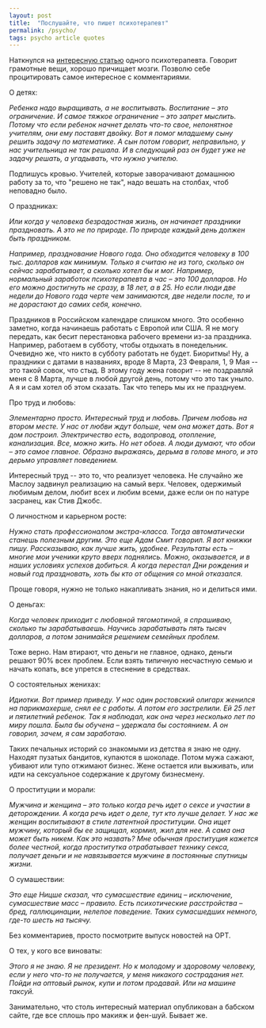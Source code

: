 ```yaml
---
layout: post
title:  "Послушайте, что пишет психотерапевт"
permalink: /psycho/
tags: psycho article quotes
---
```


Наткнулся на [интересную статью][link-main] одного
психотерапевта. Говорит грамотные вещи, хорошо причищает
мозги. Позволю себе процитировать самое интересное с комментариями.

[link-main]: http://misstits.ru/psiholog-mihail-litvak-u-nas-zhenshhin-vospityvayut-kak-prostitutok/

О детях:

*Ребенка надо выращивать, а не воспитывать. Воспитание – это
ограничение. И самое тяжкое ограничение – это запрет мыслить. Потому
что если ребенок начнет делать что-то свое, непонятное учителям, они
ему поставят двойку. Вот я помог младшему сыну решить задачу по
математике. А сын потом говорит, неправильно, у нас учительница не так
решала. И в следующий раз он будет уже не задачу решать, а угадывать,
что нужно учителю.*

Подпишусь кровью. Учителей, которые заворачивают домашнюю работу за
то, что "решено не так", надо вешать на столбах, чтоб неповадно было.

О праздниках:

*Или когда у человека безрадостная жизнь, он начинает праздники
праздновать. А это не по природе. По природе каждый день должен быть
праздником.*

*Например, празднование Нового года. Оно обходится человеку в 100
тыс. долларов как минимум. Только я считаю не из того, сколько он
сейчас зарабатывает, а сколько хотел бы и мог. Например, нормальный
заработок психотерапевта в час – это 100 долларов. Но его можно
достигнуть не сразу, в 18 лет, а в 25. Но если люди две недели до
Нового года черте чем занимаются, две недели после, то и не дорастают
до самих себя, конечно.*

Праздников в Российском календаре слишком много. Это особенно заметно,
когда начинаешь работать с Европой или США. Я не могу передать, как
бесит перестановка рабочего времени из-за праздника. Например,
работаем в субботу, чтобы отдыхать в понедельник. Очевидно же, что
никто в субботу работать не будет. Биоритмы! Ну, а праздники с датами
в названиях, вроде 8 Марта, 23 Февраля, 1, 9 Мая -- это такой совок,
что стыд. В этому году жена говорит -- не поздравляй меня с 8 Марта,
лучше в любой другой день, потому что это так уныло. А я и сам хотел
об этом сказать. Так что теперь мы их не празднуем.

Про труд и любовь:

*Элементарно просто. Интересный труд и любовь. Причем любовь на втором
месте. У нас от любви ждут больше, чем она может дать. Вот я дом
построил. Электричество есть, водопровод, отопление, канализация. Все,
можно жить. Но нет обоев. А люди думают, что обои – это самое
главное. Образно выражаясь, дерьма в голове много, и это дерьмо
управляет поведением.*

Интересный труд -- это то, что реализует человека. Не случайно же
Маслоу задвинул реализацию на самый верх. Человек, одержимый любимым
делом, любит всех и любим всеми, даже если он по натуре засранец, как Стив
Джобс.

О личностном и карьерном росте:

*Нужно стать профессионалом экстра-класса. Тогда автоматически станешь
полезным другим. Это еще Адам Смит говорил. Я вот книжки
пишу. Рассказываю, как лучше жить, удобнее. Результаты есть – многие
мои ученики круто вверх поднялись. Можно, оказывается, и в наших
условиях успехов добиться. А когда перестал Дни рождения и новый год
праздновать, хоть бы кто от общения со мной отказался.*

Проще говоря, нужно не только накапливать знания, но и делиться ими.

О деньгах:

*Когда человек приходит с любовной тягомотиной, я спрашиваю, сколько ты
зарабатываешь. Научись зарабатывать пять тысяч долларов, а потом
занимайся решением семейных проблем.*

Тоже верно. Нам втирают, что деньги не главное, однако, деньги решают
90% всех проблем. Если взять типичную несчастную семью и начать
копать, все упрется в стеснение в средствах.

О состоятельных женихах:

*Идиотки. Вот пример приведу. У нас один ростовский олигарх женился на
парикмахерше, снял ее с работы. А потом его застрелили. Ей 25 лет и
пятилетний ребенок. Так я наблюдал, как она через несколько лет по
миру пошла. Была бы обучена – удержала бы состоянием. А он говорил,
зачем, я сам заработаю.*

Таких печальных историй со знакомыми из детства я знаю не
одну. Находят пузатых бандитов, купаются в шоколаде. Потом мужа
сажают, убивают или тупо отжимают бизнес. Жене остается или выживать,
или идти на сексуальное содержание к другому бизнесмену.

О проституции и морали:

*Мужчина и женщина – это только когда речь идет о сексе и участии в
деторождении. А когда речь идет о деле, тут кто лучше делает. У нас же
женщин воспитывают в стиле латентной проституции. Она ищет мужчину,
который бы ее защищал, кормил, жил для нее. А сама она может быть
никем. Как это назвать? Мне обычная проституция кажется более честной,
когда проститутка отрабатывает технику секса, получает деньги и не
навязывается мужчине в постоянные спутницы жизни.*

О сумашествии:

*Это еще Ницше сказал, что сумасшествие единиц – исключение,
сумасшествие масс – правило. Есть психотические расстройства – бред,
галлюцинации, нелепое поведение. Таких сумасшедших немного, где-то
шесть на тысячу.*

Без комментариев, просто посмотрите выпуск новостей на ОРТ.

О тех, у кого все виноваты:

*Этого я не знаю. Я не президент. Но к молодому и здоровому человеку,
если у него что-то не получается, у меня никакого сострадания
нет. Пойди на оптовый рынок, купи и потом продавай. Или на машине
таксуй.*

Занимательно, что столь интересный материал опубликован а бабском
сайте, где все сплошь про макияж и фен-шуй. Бывает же.
